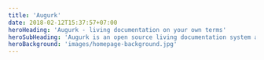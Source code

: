 ```yaml
---
title: 'Augurk'
date: 2018-02-12T15:37:57+07:00
heroHeading: 'Augurk - living documentation on your own terms'
heroSubHeading: 'Augurk is an open source living documentation system aiming to provide additional value out of your Gherkin feature files.'
heroBackground: 'images/homepage-background.jpg'
---
```


